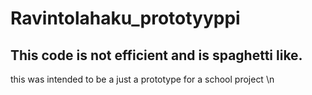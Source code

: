 # Ravintolahaku_prototyyppi

<html>
 <body>
   <h2> This code is not efficient and is spaghetti like. </h2>
   <p> this was intended to be a just a prototype for a school project 
  \n </p>
   </body>
 
 
</html> 
